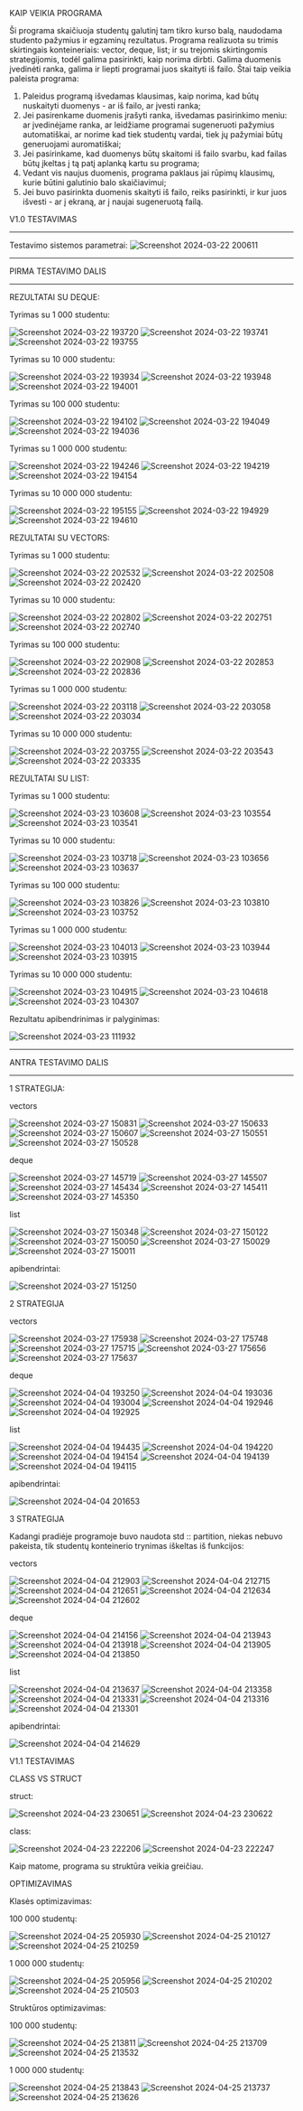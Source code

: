 KAIP VEIKIA PROGRAMA

Ši programa skaičiuoja studentų galutinį tam tikro kurso balą, naudodama studento pažymius ir egzaminų rezultatus. Programa realizuota su trimis skirtingais konteineriais: vector, deque, list; ir su trejomis skirtingomis strategijomis, todėl galima pasirinkti, kaip norima dirbti. Galima duomenis įvedinėti ranka, galima ir liepti programai juos skaityti iš failo. Štai taip veikia paleista programa:

1. Paleidus programą išvedamas klausimas, kaip norima, kad būtų nuskaityti duomenys - ar iš failo, ar įvesti ranka;
2. Jei pasirenkame duomenis įrašyti ranka, išvedamas pasirinkimo meniu: ar įvedinėjame ranka, ar leidžiame programai sugeneruoti pažymius automatiškai, ar norime kad tiek studentų vardai, tiek jų pažymiai būtų generuojami auromatiškai;
3. Jei pasirinkame, kad duomenys būtų skaitomi iš failo svarbu, kad failas būtų įkeltas į tą patį aplanką kartu su programa;
4. Vedant vis naujus duomenis, programa paklaus jai rūpimų klausimų, kurie būtini galutinio balo skaičiavimui;
5. Jei buvo pasirinkta duomenis skaityti iš failo, reiks pasirinkti, ir kur juos išvesti - ar į ekraną, ar į naujai sugeneruotą failą.




V1.0 TESTAVIMAS

---------------------------------------------------------
Testavimo sistemos parametrai:
![Screenshot 2024-03-22 200611](https://github.com/LivetaK/ObjProgLab/assets/159531709/d4f0758b-1db6-4713-8b33-70aa780d6a02)


*********************************************************

PIRMA TESTAVIMO DALIS 

*********************************************************

REZULTATAI SU DEQUE:

Tyrimas su 1 000 studentu:


![Screenshot 2024-03-22 193720](https://github.com/LivetaK/ObjProgLab/assets/159531709/d73580b1-d45b-4575-963f-9537d4607b5e)
![Screenshot 2024-03-22 193741](https://github.com/LivetaK/ObjProgLab/assets/159531709/7eb628b8-1946-41f3-bc18-5b13c02f67d3)
![Screenshot 2024-03-22 193755](https://github.com/LivetaK/ObjProgLab/assets/159531709/7b8fdd0a-a45b-45e9-946c-7aeee2fff358)


Tyrimas su 10 000 studentu:


![Screenshot 2024-03-22 193934](https://github.com/LivetaK/ObjProgLab/assets/159531709/d34605c5-441e-42a9-ba30-86c19b8bed03)
![Screenshot 2024-03-22 193948](https://github.com/LivetaK/ObjProgLab/assets/159531709/cf4f0ffc-b2cb-4972-8def-8a2b6428b77d)
![Screenshot 2024-03-22 194001](https://github.com/LivetaK/ObjProgLab/assets/159531709/7980829e-1e05-4041-b4ef-ee4c6489c634)


Tyrimas su 100 000 studentu:


![Screenshot 2024-03-22 194102](https://github.com/LivetaK/ObjProgLab/assets/159531709/1a944064-1ecd-443f-aaf8-fee9159f1089)
![Screenshot 2024-03-22 194049](https://github.com/LivetaK/ObjProgLab/assets/159531709/adac0415-a1ed-49c9-a755-defffe935524)
![Screenshot 2024-03-22 194036](https://github.com/LivetaK/ObjProgLab/assets/159531709/c8850570-dd49-4629-8dcd-f65a0be861bb)


Tyrimas su 1 000 000 studentu:


![Screenshot 2024-03-22 194246](https://github.com/LivetaK/ObjProgLab/assets/159531709/e5993863-2626-4d6d-9f58-e8a0fbf8bfe3)
![Screenshot 2024-03-22 194219](https://github.com/LivetaK/ObjProgLab/assets/159531709/10785fe1-abe6-46a8-bc56-afb838e530e3)
![Screenshot 2024-03-22 194154](https://github.com/LivetaK/ObjProgLab/assets/159531709/ef02d105-1078-4319-9519-ab9cd9d8dd68)


Tyrimas su 10 000 000 studentu:


![Screenshot 2024-03-22 195155](https://github.com/LivetaK/ObjProgLab/assets/159531709/cc12e404-e535-4f0a-a61e-8e2eaacfd789)
![Screenshot 2024-03-22 194929](https://github.com/LivetaK/ObjProgLab/assets/159531709/7fbd1708-e8f1-4373-a125-9a3d1bccc989)
![Screenshot 2024-03-22 194610](https://github.com/LivetaK/ObjProgLab/assets/159531709/942696f1-0245-445e-a311-575fc6ed92d9)


REZULTATAI SU VECTORS:


Tyrimas su 1 000 studentu:


![Screenshot 2024-03-22 202532](https://github.com/LivetaK/ObjProgLab/assets/159531709/9adf0145-5704-4ae6-9c14-0b44ff7c1e65)
![Screenshot 2024-03-22 202508](https://github.com/LivetaK/ObjProgLab/assets/159531709/0bcf6a61-8ead-4fc3-9a1c-9d4f7a6328e6)
![Screenshot 2024-03-22 202420](https://github.com/LivetaK/ObjProgLab/assets/159531709/cbbacf13-4043-4a8f-9cd3-fd0909df0805)


Tyrimas su 10 000 studentu:


![Screenshot 2024-03-22 202802](https://github.com/LivetaK/ObjProgLab/assets/159531709/76e010d2-a36a-42d3-85bf-c4407857d408)
![Screenshot 2024-03-22 202751](https://github.com/LivetaK/ObjProgLab/assets/159531709/36b8f1c9-42f5-4b64-bc71-b832dc628086)
![Screenshot 2024-03-22 202740](https://github.com/LivetaK/ObjProgLab/assets/159531709/b82b1ddf-c22f-4247-9020-5b06669c7b43)


Tyrimas su 100 000 studentu:


![Screenshot 2024-03-22 202908](https://github.com/LivetaK/ObjProgLab/assets/159531709/f15b92b1-f3bd-426a-88c9-41a543101f6a)
![Screenshot 2024-03-22 202853](https://github.com/LivetaK/ObjProgLab/assets/159531709/810d63b9-c0c1-447c-90cd-7fde768b86a6)
![Screenshot 2024-03-22 202836](https://github.com/LivetaK/ObjProgLab/assets/159531709/53835662-8c9a-41b1-9186-c05f6bf056a7)


Tyrimas su 1 000 000 studentu:


![Screenshot 2024-03-22 203118](https://github.com/LivetaK/ObjProgLab/assets/159531709/366973b0-c619-47fa-925c-58e5378598b9)
![Screenshot 2024-03-22 203058](https://github.com/LivetaK/ObjProgLab/assets/159531709/59b781c7-a875-4884-baa2-33b88053d1c3)
![Screenshot 2024-03-22 203034](https://github.com/LivetaK/ObjProgLab/assets/159531709/ec365ec8-85a9-4af9-8c7b-4a1de5ff2f4a)


Tyrimas su 10 000 000 studentu:


![Screenshot 2024-03-22 203755](https://github.com/LivetaK/ObjProgLab/assets/159531709/ab7cabbc-190a-4a82-b800-ee652a18a40e)
![Screenshot 2024-03-22 203543](https://github.com/LivetaK/ObjProgLab/assets/159531709/9e0d67e6-a1d0-45dc-a34d-233f473841c6)
![Screenshot 2024-03-22 203335](https://github.com/LivetaK/ObjProgLab/assets/159531709/c2d1ab03-a234-41c2-8783-6fcc3bfa3590)



REZULTATAI SU LIST:


Tyrimas su 1 000 studentu:


![Screenshot 2024-03-23 103608](https://github.com/LivetaK/ObjProgLab/assets/159531709/8dedfbd8-d38e-4384-84b2-6983ce989fa9)
![Screenshot 2024-03-23 103554](https://github.com/LivetaK/ObjProgLab/assets/159531709/9f481514-bff8-45bc-aef7-b068059a8b63)
![Screenshot 2024-03-23 103541](https://github.com/LivetaK/ObjProgLab/assets/159531709/93b86af4-836d-4be8-9c77-c418a56d0b12)


Tyrimas su 10 000 studentu:


![Screenshot 2024-03-23 103718](https://github.com/LivetaK/ObjProgLab/assets/159531709/92a66ace-ee17-43fe-ac85-a20256135955)
![Screenshot 2024-03-23 103656](https://github.com/LivetaK/ObjProgLab/assets/159531709/c854b266-484a-4091-b577-741388df841d)
![Screenshot 2024-03-23 103637](https://github.com/LivetaK/ObjProgLab/assets/159531709/8db1afe2-8b68-4dcb-9e29-13f014095603)


Tyrimas su 100 000 studentu:

![Screenshot 2024-03-23 103826](https://github.com/LivetaK/ObjProgLab/assets/159531709/73dc5e46-d19c-4a51-a211-377b53d11e34)
![Screenshot 2024-03-23 103810](https://github.com/LivetaK/ObjProgLab/assets/159531709/a0c7e619-a901-4250-bd00-f83555e77f30)
![Screenshot 2024-03-23 103752](https://github.com/LivetaK/ObjProgLab/assets/159531709/afec6367-7e96-47b0-acca-e59abb2b8e27)


Tyrimas su 1 000 000 studentu:


![Screenshot 2024-03-23 104013](https://github.com/LivetaK/ObjProgLab/assets/159531709/be6ea2a8-dc7a-40f5-98a3-70b399a86038)
![Screenshot 2024-03-23 103944](https://github.com/LivetaK/ObjProgLab/assets/159531709/0b849786-c89c-4990-a37b-a58ceecbfb8f)
![Screenshot 2024-03-23 103915](https://github.com/LivetaK/ObjProgLab/assets/159531709/352ee267-6f07-42b0-928b-7fa12571d266)


Tyrimas su 10 000 000 studentu:


![Screenshot 2024-03-23 104915](https://github.com/LivetaK/ObjProgLab/assets/159531709/dd6cb089-f973-4540-bcc7-e091ff385b97)
![Screenshot 2024-03-23 104618](https://github.com/LivetaK/ObjProgLab/assets/159531709/739a9e1b-16cc-4bfc-8bc2-59bb6a59947b)
![Screenshot 2024-03-23 104307](https://github.com/LivetaK/ObjProgLab/assets/159531709/9823b12f-94e7-4820-ba39-a7c58038b770)



Rezultatu apibendrinimas ir palyginimas:


![Screenshot 2024-03-23 111932](https://github.com/LivetaK/ObjProgLab/assets/159531709/40d9c592-d1a6-4c26-96ed-116df5bf7ade)


*********************************************************

ANTRA TESTAVIMO DALIS 

*********************************************************


1 STRATEGIJA:


vectors


![Screenshot 2024-03-27 150831](https://github.com/LivetaK/ObjProgLab/assets/159531709/0dbc0853-8efc-4b52-80e3-cfe365187297)
![Screenshot 2024-03-27 150633](https://github.com/LivetaK/ObjProgLab/assets/159531709/8a801c62-0d5e-4252-ba31-b794a6f419cb)
![Screenshot 2024-03-27 150607](https://github.com/LivetaK/ObjProgLab/assets/159531709/fd3f67a3-acd2-4eaa-a81d-43a333264c77)
![Screenshot 2024-03-27 150551](https://github.com/LivetaK/ObjProgLab/assets/159531709/542afe0e-db4d-443b-a873-ccdb0c38a07d)
![Screenshot 2024-03-27 150528](https://github.com/LivetaK/ObjProgLab/assets/159531709/770d5cee-7dbd-4317-af8e-22dc9c723689)


deque


![Screenshot 2024-03-27 145719](https://github.com/LivetaK/ObjProgLab/assets/159531709/3c9e6607-26c9-42b9-94e5-6e143cb9dc2f)
![Screenshot 2024-03-27 145507](https://github.com/LivetaK/ObjProgLab/assets/159531709/6537cfae-4fa6-4279-af32-6a5f4f54eb86)
![Screenshot 2024-03-27 145434](https://github.com/LivetaK/ObjProgLab/assets/159531709/668e8d56-3543-4834-8b64-04965da3fb6b)
![Screenshot 2024-03-27 145411](https://github.com/LivetaK/ObjProgLab/assets/159531709/46dd6cda-b853-45ea-900a-f06b3318102a)
![Screenshot 2024-03-27 145350](https://github.com/LivetaK/ObjProgLab/assets/159531709/379662e7-350b-44f7-988e-9ae927ab1426)


list


![Screenshot 2024-03-27 150348](https://github.com/LivetaK/ObjProgLab/assets/159531709/35a25829-8431-4ec8-bb27-470b9c0e2cfe)
![Screenshot 2024-03-27 150122](https://github.com/LivetaK/ObjProgLab/assets/159531709/40b216cb-ddb0-44f4-8232-830d8366da1e)
![Screenshot 2024-03-27 150050](https://github.com/LivetaK/ObjProgLab/assets/159531709/e03f4107-4cab-4333-a04b-1f62506a90bd)
![Screenshot 2024-03-27 150029](https://github.com/LivetaK/ObjProgLab/assets/159531709/2a9e6ed1-571a-4b19-a43c-12c6196a2902)
![Screenshot 2024-03-27 150011](https://github.com/LivetaK/ObjProgLab/assets/159531709/ca66ffc2-0d03-46a4-a85d-c888bc1e1d69)



apibendrintai:


![Screenshot 2024-03-27 151250](https://github.com/LivetaK/ObjProgLab/assets/159531709/291e1fbc-3b37-4c3c-8a3f-09bf16624409)



2 STRATEGIJA


vectors


![Screenshot 2024-03-27 175938](https://github.com/LivetaK/ObjProgLab/assets/159531709/955732f5-e331-496f-9c31-96f71954c5d2)
![Screenshot 2024-03-27 175748](https://github.com/LivetaK/ObjProgLab/assets/159531709/c5c5c0f9-4aa6-42a9-a31f-ec42d64790cb)
![Screenshot 2024-03-27 175715](https://github.com/LivetaK/ObjProgLab/assets/159531709/1a0687ef-b20c-4a89-985a-732ac14989d7)
![Screenshot 2024-03-27 175656](https://github.com/LivetaK/ObjProgLab/assets/159531709/1efb0e1a-71d7-4cf7-854e-39ca03790d2e)
![Screenshot 2024-03-27 175637](https://github.com/LivetaK/ObjProgLab/assets/159531709/4f63d614-3460-4cd9-8775-7702b04cece9)


deque


![Screenshot 2024-04-04 193250](https://github.com/LivetaK/ObjProgLab/assets/159531709/04b76f80-3de6-4d96-b286-a18c93a76bce)
![Screenshot 2024-04-04 193036](https://github.com/LivetaK/ObjProgLab/assets/159531709/293ede4c-9771-4599-8b10-7077ddb4a1d9)
![Screenshot 2024-04-04 193004](https://github.com/LivetaK/ObjProgLab/assets/159531709/2f2dbfef-d692-4bea-9291-cfaf5f9ef144)
![Screenshot 2024-04-04 192946](https://github.com/LivetaK/ObjProgLab/assets/159531709/7de91b0a-7592-4b2b-9b38-712f32de4363)
![Screenshot 2024-04-04 192925](https://github.com/LivetaK/ObjProgLab/assets/159531709/08ec5fb4-c3cc-47e7-b870-34d5046d70ae)


list


![Screenshot 2024-04-04 194435](https://github.com/LivetaK/ObjProgLab/assets/159531709/c4fb6311-2214-43d0-b964-dcf8cefa7422)
![Screenshot 2024-04-04 194220](https://github.com/LivetaK/ObjProgLab/assets/159531709/faad14f9-9bee-4d15-a081-cb4c764b3580)
![Screenshot 2024-04-04 194154](https://github.com/LivetaK/ObjProgLab/assets/159531709/60349ceb-6122-4e7c-887e-9081be42414d)
![Screenshot 2024-04-04 194139](https://github.com/LivetaK/ObjProgLab/assets/159531709/87e185ff-a763-4e12-b5f4-20ce51c64a51)
![Screenshot 2024-04-04 194115](https://github.com/LivetaK/ObjProgLab/assets/159531709/ed371b5c-33a1-41f9-9bb6-b49ae227fac9)


apibendrintai:


![Screenshot 2024-04-04 201653](https://github.com/LivetaK/ObjProgLab/assets/159531709/229c624b-f8bc-422f-85d5-b3973b72e758)



3 STRATEGIJA


Kadangi pradiėje programoje buvo naudota std :: partition, niekas nebuvo pakeista, tik studentų konteinerio trynimas iškeltas iš funkcijos:


vectors


![Screenshot 2024-04-04 212903](https://github.com/LivetaK/ObjProgLab/assets/159531709/8dbf1de8-e9a7-486c-a84e-fd8626da18bf)
![Screenshot 2024-04-04 212715](https://github.com/LivetaK/ObjProgLab/assets/159531709/5def58b2-6e7b-4907-8be2-e3bf8794a525)
![Screenshot 2024-04-04 212651](https://github.com/LivetaK/ObjProgLab/assets/159531709/7b10b6bc-0ed5-4eaa-8c38-27dc86980398)
![Screenshot 2024-04-04 212634](https://github.com/LivetaK/ObjProgLab/assets/159531709/1ff7d5ca-2676-4f82-a91f-555c11011113)
![Screenshot 2024-04-04 212602](https://github.com/LivetaK/ObjProgLab/assets/159531709/8a4b8613-dec6-4a3e-8c42-8f2d5c1c5e43)


deque


![Screenshot 2024-04-04 214156](https://github.com/LivetaK/ObjProgLab/assets/159531709/f76304c3-5ae9-4cc2-bbbb-2a46e2553a4f)
![Screenshot 2024-04-04 213943](https://github.com/LivetaK/ObjProgLab/assets/159531709/e95ca626-586b-452b-957f-58ccf45c8e2d)
![Screenshot 2024-04-04 213918](https://github.com/LivetaK/ObjProgLab/assets/159531709/51d9af67-467f-49ea-9496-52395d29172d)
![Screenshot 2024-04-04 213905](https://github.com/LivetaK/ObjProgLab/assets/159531709/1d5f6e29-89a0-49eb-a443-86a993cd7643)
![Screenshot 2024-04-04 213850](https://github.com/LivetaK/ObjProgLab/assets/159531709/aad674ce-cea8-4b71-890f-0e3fde089046)


list


![Screenshot 2024-04-04 213637](https://github.com/LivetaK/ObjProgLab/assets/159531709/5d3e3619-eed1-4e90-a3b9-85cb202ee5da)
![Screenshot 2024-04-04 213358](https://github.com/LivetaK/ObjProgLab/assets/159531709/da9070c6-b1dc-4434-8edd-250e06cde8d5)
![Screenshot 2024-04-04 213331](https://github.com/LivetaK/ObjProgLab/assets/159531709/8aa98ef2-cf54-4570-86ee-7196d002dac1)
![Screenshot 2024-04-04 213316](https://github.com/LivetaK/ObjProgLab/assets/159531709/f8184784-6013-4d79-80ed-aac22e4d9fb9)
![Screenshot 2024-04-04 213301](https://github.com/LivetaK/ObjProgLab/assets/159531709/76735f9c-666a-47b4-b071-7d4683e22688)


apibendrintai:


![Screenshot 2024-04-04 214629](https://github.com/LivetaK/ObjProgLab/assets/159531709/463c11c6-b273-4e0b-b3f5-8d574a4b5d30)



V1.1 TESTAVIMAS


CLASS VS STRUCT


struct:


![Screenshot 2024-04-23 230651](https://github.com/LivetaK/ObjProgLab2/assets/159531709/590b1ae8-f7b9-4498-8e31-71df0c0c2c94)
![Screenshot 2024-04-23 230622](https://github.com/LivetaK/ObjProgLab2/assets/159531709/e5b8b8d3-b8f6-46a7-945d-4cdeea9eec32)




class:


![Screenshot 2024-04-23 222206](https://github.com/LivetaK/ObjProgLab2/assets/159531709/866d526c-87a0-45bc-8772-d7cad0ef8686)
![Screenshot 2024-04-23 222247](https://github.com/LivetaK/ObjProgLab2/assets/159531709/42503239-01ce-45dd-9233-9a89788fc126)



Kaip matome, programa su struktūra veikia greičiau.


OPTIMIZAVIMAS


Klasės optimizavimas:


100 000 studentų:


![Screenshot 2024-04-25 205930](https://github.com/LivetaK/ObjProgLab2/assets/159531709/22a24ee6-8e95-4071-9c40-5f0886252fb9)
![Screenshot 2024-04-25 210127](https://github.com/LivetaK/ObjProgLab2/assets/159531709/962bfd12-672f-4223-a249-b02430d6c516)
![Screenshot 2024-04-25 210259](https://github.com/LivetaK/ObjProgLab2/assets/159531709/d8712485-a07f-4fa8-b04e-347458f1c51f)


1 000 000 studentų:


![Screenshot 2024-04-25 205956](https://github.com/LivetaK/ObjProgLab2/assets/159531709/8aaa87a9-3d08-4f7a-9983-b5893830c3f4)
![Screenshot 2024-04-25 210202](https://github.com/LivetaK/ObjProgLab2/assets/159531709/0afe5ac8-a4e0-4e08-80f8-d6785fcda2d0)
![Screenshot 2024-04-25 210503](https://github.com/LivetaK/ObjProgLab2/assets/159531709/c68a09ff-23f8-4444-b0a6-236b5fc3ea38)



Struktūros optimizavimas:


100 000 studentų:


![Screenshot 2024-04-25 213811](https://github.com/LivetaK/ObjProgLab2/assets/159531709/61b274ab-e402-4334-aafd-72a8f21f2b59)
![Screenshot 2024-04-25 213709](https://github.com/LivetaK/ObjProgLab2/assets/159531709/0c914fd7-c459-4c45-bd5f-35a286ab521e)
![Screenshot 2024-04-25 213532](https://github.com/LivetaK/ObjProgLab2/assets/159531709/c4705ca5-3a44-4f5c-a7a5-afec7186e886)



1 000 000 studentų:


![Screenshot 2024-04-25 213843](https://github.com/LivetaK/ObjProgLab2/assets/159531709/9a78f1aa-7229-4585-9921-519b4d17ec44)
![Screenshot 2024-04-25 213737](https://github.com/LivetaK/ObjProgLab2/assets/159531709/480e085b-e8e1-432b-9ae8-bc7f7b6cdbe5)
![Screenshot 2024-04-25 213626](https://github.com/LivetaK/ObjProgLab2/assets/159531709/ebf84e38-82dd-4f88-96b7-3c02b6deb17c)

